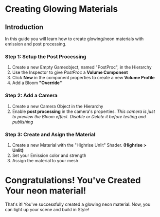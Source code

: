 # **Creating Glowing Materials**

## **Introduction**
In this guide you will learn how to create glowing/neon materials with emission and post processing.

### **Step 1: Setup the Post Processing**
1. Create a new Empty Gameobject, named "PostProc", in the Hierarchy
2. Use the Inspector to give _PostProc_ a **Volume Component**
3. Click **New** in the component properties to create a new **Volume Profile**
4. Add a Bloom **"Override"**

### **Step 2: Add a Camera**
1. Create a new Camera Object in the Hierarchy
2. Enable **post processing** in the camera's properties. _This camera is just to preview the Bloom effect. Disable or Delete it before testing and publishing_

### **Step 3: Create and Asign the Material**
1. Create a new Material with the "Highrise Unlit" Shader. **(Highrise > Unlit)**
2. Set your Emission color and strength
3. Assign the material to your mesh

# **Congratulations! You've Created Your neon material!**

That's it! You've successfully created a glowing neon material. Now, you can light up your scene and build in Style!
